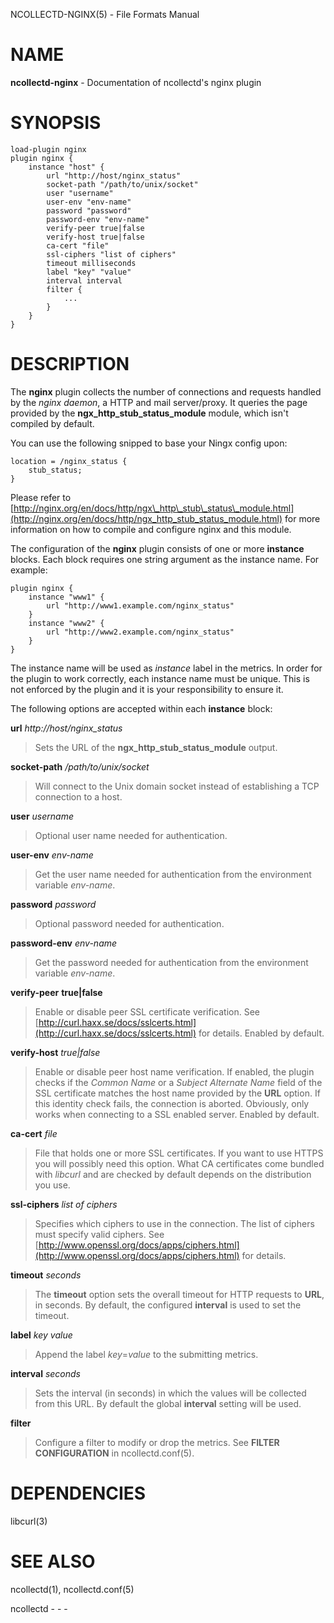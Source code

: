 NCOLLECTD-NGINX(5) - File Formats Manual

# NAME

**ncollectd-nginx** - Documentation of ncollectd's nginx plugin

# SYNOPSIS

	load-plugin nginx
	plugin nginx {
	    instance "host" {
	        url "http://host/nginx_status"
	        socket-path "/path/to/unix/socket"
	        user "username"
	        user-env "env-name"
	        password "password"
	        password-env "env-name"
	        verify-peer true|false
	        verify-host true|false
	        ca-cert "file"
	        ssl-ciphers "list of ciphers"
	        timeout milliseconds
	        label "key" "value"
	        interval interval
	        filter {
	            ...
	        }
	    }
	}

# DESCRIPTION

The **nginx** plugin collects the number of connections and requests handled
by the *nginx daemon*, a HTTP and mail server/proxy.
It queries the page provided by the **ngx\_http\_stub\_status\_module** module,
which isn't compiled by default.

You can use the following snipped to base your Ningx config upon:

	location = /nginx_status {
	    stub_status;
	}

Please refer to
[http://nginx.org/en/docs/http/ngx\_http\_stub\_status\_module.html](http://nginx.org/en/docs/http/ngx_http_stub_status_module.html)
for more information on how to compile and configure nginx and this module.

The configuration of the **nginx** plugin consists of one or more
**instance** blocks.
Each block requires one string argument as the instance name.
For example:

	plugin nginx {
	    instance "www1" {
	        url "http://www1.example.com/nginx_status"
	    }
	    instance "www2" {
	        url "http://www2.example.com/nginx_status"
	    }
	}

The instance name will be used as *instance* label in the metrics.
In order for the plugin to work correctly, each instance name must be unique.
This is not enforced by the plugin and it is your responsibility to ensure it.

The following options are accepted within each **instance** block:

**url** *http://host/nginx\_status*

> Sets the URL of the **ngx\_http\_stub\_status\_module** output.

**socket-path** */path/to/unix/socket*

> Will connect to the Unix domain socket instead of establishing a TCP connection
> to a host.

**user** *username*

> Optional user name needed for authentication.

**user-env** *env-name*

> Get the user name needed for authentication from the environment variable
> *env-name*.

**password** *password*

> Optional password needed for authentication.

**password-env** *env-name*

> Get the password needed for authentication from the environment variable
> *env-name*.

**verify&#45;peer** **true|false**

> Enable or disable peer SSL certificate verification.
> See
> [http://curl.haxx.se/docs/sslcerts.html](http://curl.haxx.se/docs/sslcerts.html)
> for details.
> Enabled by default.

**verify-host** *true|false*

> Enable or disable peer host name verification.
> If enabled, the plugin checks if the *Common Name* or a
> *Subject Alternate Name* field of the SSL certificate matches the host
> name provided by the **URL** option.
> If this identity check fails, the connection is aborted.
> Obviously, only works when connecting to a SSL enabled server.
> Enabled by default.

**ca-cert** *file*

> File that holds one or more SSL certificates.
> If you want to use HTTPS you will possibly need this option.
> What CA certificates come bundled with *libcurl* and are checked by
> default depends on the distribution you use.

**ssl-ciphers** *list of ciphers*

> Specifies which ciphers to use in the connection.
> The list of ciphers must specify valid ciphers.
> See
> [http://www.openssl.org/docs/apps/ciphers.html](http://www.openssl.org/docs/apps/ciphers.html)
> for details.

**timeout** *seconds*

> The **timeout** option sets the overall timeout for HTTP requests to
> **URL**, in seconds.
> By default, the configured **interval** is used to set the timeout.

**label** *key* *value*

> Append the label *key*=*value* to the submitting metrics.

**interval** *seconds*

> Sets the interval (in seconds) in which the values will be collected from this
> URL.
> By default the global **interval** setting will be used.

**filter**

> Configure a filter to modify or drop the metrics.
> See **FILTER CONFIGURATION** in
> ncollectd.conf(5).

# DEPENDENCIES

libcurl(3)

# SEE ALSO

ncollectd(1),
ncollectd.conf(5)

ncollectd - - -
